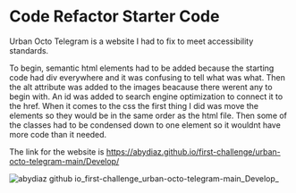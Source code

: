 # Code Refactor Starter Code
Urban Octo Telegram  is a website I had to fix to meet accessibility standards.

To begin, semantic html elements had to be added because the starting code had div everywhere and it was confusing to tell what was what.
Then the alt attribute was added to the images beacause there werent any to begin with.
An id was added to search engine optimization to connect it to the href.
When it comes to the css the first thing I did was move the elements so they would be in the same order as the html file. Then some of the classes had to be condensed down to one element so it wouldnt have more code than it needed.

The link for the website is https://abydiaz.github.io/first-challenge/urban-octo-telegram-main/Develop/

![abydiaz github io_first-challenge_urban-octo-telegram-main_Develop_](https://user-images.githubusercontent.com/97142496/158083313-8db8b600-121c-4b16-9cd9-8e84ef4408e5.png)
